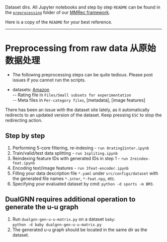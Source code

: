 Dataset dirs.
All Jupyter notebooks and step by step `README` can be found in the [`preprocessing`](https://github.com/enoche/MMRec/tree/master/preprocessing) folder of our [MMRec framework](https://github.com/enoche/MMRec).   

Here is a copy of the `README` for your best reference.   

---

# Preprocessing from raw data 从原始数据处理
- The following preprocessing steps can be quite tedious. Please post issues if you cannot run the scripts.

- datasets: [Amazon](http://jmcauley.ucsd.edu/data/amazon/links.html)  
-- Rating file in `Files/Small subsets for experimentation`  
-- Meta files in `Per-category files`, [metadata], [image features]  

There has been an issue with the dataset site lately, 
as it automatically redirects to an updated version of the dataset. 
Keep pressing `ESC` to stop the redirecting action.

## Step by step
1. Performing 5-core filtering, re-indexing - `run 0rating2inter.ipynb`
2. Train/valid/test data splitting - `run 1spliting.ipynb`
3. Reindexing feature IDs with generated IDs in step 1 - `run 2reindex-feat.ipynb`
4. Encoding text/image features - `run 3feat-encoder.ipynb`
5. Filling your data description file `*.yaml` under `src/configs/dataset` with the generated file names `*.inter`, `*-feat.npy`, etc.
6. Specifying your evaluated dataset by cmd: `python -d sports -m BM3`.


## DualGNN requires additional operation to generate the u-u graph
1. Run `dualgnn-gen-u-u-matrix.py` on a dataset `baby`:  
`python -d baby dualgnn-gen-u-u-matrix.py`
2. The generated u-u graph should be located in the same dir as the dataset.
